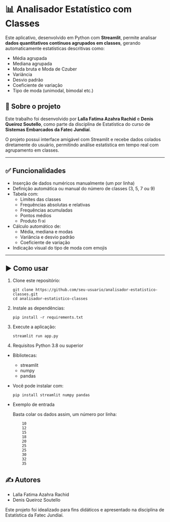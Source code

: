 # 📊 Analisador Estatístico com Classes

Este aplicativo, desenvolvido em Python com **Streamlit**, permite analisar **dados quantitativos contínuos agrupados em classes**, gerando automaticamente estatísticas descritivas como:

- Média agrupada  
- Mediana agrupada  
- Moda bruta e Moda de Czuber  
- Variância  
- Desvio padrão  
- Coeficiente de variação  
- Tipo de moda (unimodal, bimodal etc.)

## 🧠 Sobre o projeto

Este trabalho foi desenvolvido por **Lalla Fatima Azahra Rachid** e **Denis Queiroz Soutello**, como parte da disciplina de Estatística do curso de **Sistemas Embarcados da Fatec Jundiaí**.

O projeto possui interface amigável com Streamlit e recebe dados colados diretamente do usuário, permitindo análise estatística em tempo real com agrupamento em classes.

---

## ✅ Funcionalidades

- Inserção de dados numéricos manualmente (um por linha)
- Definição automática ou manual do número de classes (3, 5, 7 ou 9)
- Tabela com:
  - Limites das classes
  - Frequências absolutas e relativas
  - Frequências acumuladas
  - Pontos médios
  - Produto fi·xi
- Cálculo automático de:
  - Média, mediana e modas
  - Variância e desvio padrão
  - Coeficiente de variação
- Indicação visual do tipo de moda com emojis

---

## ▶️ Como usar

1. Clone este repositório:
   ```
   git clone https://github.com/seu-usuario/analisador-estatistico-classes.git
   cd analisador-estatistico-classes
   ```

2. Instale as dependências:

    ```
    pip install -r requirements.txt
    ```

3. Execute a aplicação:

    ```
    streamlit run app.py
    ```

4. Requisitos
Python 3.8 ou superior

- Bibliotecas:

    - streamlit
    - numpy
    - pandas

- Você pode instalar com:

    ```
    pip install streamlit numpy pandas
    ```

- Exemplo de entrada

    Basta colar os dados assim, um número por linha:

    ```
        10  
        12  
        15  
        18  
        20  
        25  
        25  
        30  
        32  
        35
    ```
## ✍️ Autores
- Lalla Fatima Azahra Rachid
- Denis Queiroz Soutello

Este projeto foi idealizado para fins didáticos e apresentado na disciplina de Estatística da Fatec Jundiaí.